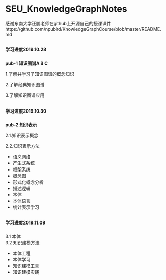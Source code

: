 # SEU_KnowledgeGraphNotes
感谢东南大学汪鹏老师在github上开源自己的授课课件https://github.com/npubird/KnowledgeGraphCourse/blob/master/README.md

##
**学习进度2019.10.28**
###
**pub-1 知识图谱A B C**

1.了解并学习了知识图谱的概念知识 

2.了解经典知识图谱  

3.了解知识图谱应用  

##
**学习进度2019.10.30**
###
**pub-2 知识表示**

2.1.知识表示概念

2.2.知识表示方法

+ 语义网络  
+ 产生式系统  
+ 框架系统  
+ 概念图  
+ 形式化概念分析  
+ 描述逻辑  
+ 本体  
+ 本体语言  
+ 统计表示学习 

##
**学习进度2019.11.09**
###
3.1 本体  
3.2 知识建模方法 
+ 本体工程   
+ 本体学习  
+ 知识建模工具  
+ 知识建模实践  
